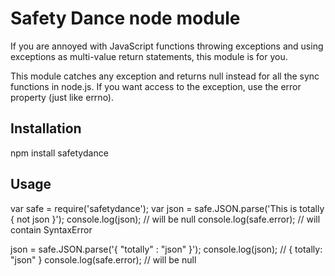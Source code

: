 Safety Dance node module
=======================

If you are annoyed with JavaScript functions throwing exceptions and
using exceptions as multi-value return statements, this module is for you.

This module catches any exception and returns null instead for all the
sync functions in node.js. If you want access to the exception, use the
error property (just like errno).

Installation
------------
npm install safetydance

Usage
-----
var safe = require('safetydance');
var json = safe.JSON.parse('This is totally { not json }');
console.log(json); // will be null
console.log(safe.error); // will contain SyntaxError

json = safe.JSON.parse('{ "totally" : "json" }');
console.log(json); // { totally: "json" }
console.log(safe.error); // will be null

